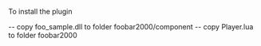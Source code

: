 To install the plugin

-- copy foo_sample.dll to folder foobar2000/component
-- copy Player.lua to folder foobar2000